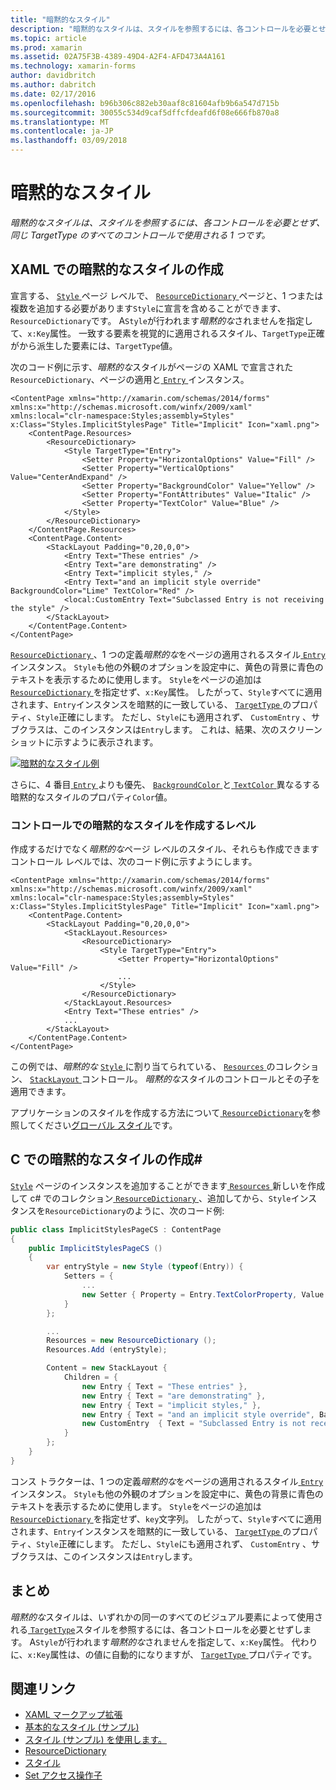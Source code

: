 ```yaml
---
title: "暗黙的なスタイル"
description: "暗黙的なスタイルは、スタイルを参照するには、各コントロールを必要とせず、同じ TargetType のすべてのコントロールで使用される 1 つです。"
ms.topic: article
ms.prod: xamarin
ms.assetid: 02A75F3B-4389-49D4-A2F4-AFD473A4A161
ms.technology: xamarin-forms
author: davidbritch
ms.author: dabritch
ms.date: 02/17/2016
ms.openlocfilehash: b96b306c882eb30aaf8c81604afb9b6a547d715b
ms.sourcegitcommit: 30055c534d9caf5dffcfdeafd6f08e666fb870a8
ms.translationtype: MT
ms.contentlocale: ja-JP
ms.lasthandoff: 03/09/2018
---
```

# <a name="implicit-styles"></a>暗黙的なスタイル

_暗黙的なスタイルは、スタイルを参照するには、各コントロールを必要とせず、同じ TargetType のすべてのコントロールで使用される 1 つです。_

## <a name="creating-an-implicit-style-in-xaml"></a>XAML での暗黙的なスタイルの作成

宣言する、 [ `Style` ](https://developer.xamarin.com/api/type/Xamarin.Forms.Style/)ページ レベルで、 [ `ResourceDictionary` ](https://developer.xamarin.com/api/type/Xamarin.Forms.ResourceDictionary/)ページと、1 つまたは複数を追加する必要があります`Style`に宣言を含めることができます、`ResourceDictionary`です。 A`Style`が行われます*暗黙的な*されませんを指定して、`x:Key`属性。 一致する要素を視覚的に適用されるスタイル、`TargetType`正確がから派生した要素には、`TargetType`値。

次のコード例に示す、*暗黙的な*スタイルがページの XAML で宣言された`ResourceDictionary`、ページの適用と[ `Entry` ](https://developer.xamarin.com/api/type/Xamarin.Forms.Entry/)インスタンス。

```xaml
<ContentPage xmlns="http://xamarin.com/schemas/2014/forms" xmlns:x="http://schemas.microsoft.com/winfx/2009/xaml" xmlns:local="clr-namespace:Styles;assembly=Styles" x:Class="Styles.ImplicitStylesPage" Title="Implicit" Icon="xaml.png">
    <ContentPage.Resources>
        <ResourceDictionary>
            <Style TargetType="Entry">
                <Setter Property="HorizontalOptions" Value="Fill" />
                <Setter Property="VerticalOptions" Value="CenterAndExpand" />
                <Setter Property="BackgroundColor" Value="Yellow" />
                <Setter Property="FontAttributes" Value="Italic" />
                <Setter Property="TextColor" Value="Blue" />
            </Style>
        </ResourceDictionary>
    </ContentPage.Resources>
    <ContentPage.Content>
        <StackLayout Padding="0,20,0,0">
            <Entry Text="These entries" />
            <Entry Text="are demonstrating" />
            <Entry Text="implicit styles," />
            <Entry Text="and an implicit style override" BackgroundColor="Lime" TextColor="Red" />
            <local:CustomEntry Text="Subclassed Entry is not receiving the style" />
        </StackLayout>
    </ContentPage.Content>
</ContentPage>
```

[ `ResourceDictionary` ](https://developer.xamarin.com/api/type/Xamarin.Forms.ResourceDictionary/) 、1 つの定義*暗黙的な*をページの適用されるスタイル[ `Entry` ](https://developer.xamarin.com/api/type/Xamarin.Forms.Entry/)インスタンス。 `Style`も他の外観のオプションを設定中に、黄色の背景に青色のテキストを表示するために使用します。 `Style`をページの追加は[ `ResourceDictionary` ](https://developer.xamarin.com/api/type/Xamarin.Forms.ResourceDictionary/)を指定せず、`x:Key`属性。 したがって、`Style`すべてに適用されます、`Entry`インスタンスを暗黙的に一致している、 [ `TargetType` ](https://developer.xamarin.com/api/property/Xamarin.Forms.Style.TargetType/)のプロパティ、`Style`正確にします。 ただし、`Style`にも適用されず、 `CustomEntry` 、サブクラスは、このインスタンスは`Entry`します。 これは、結果、次のスクリーン ショットに示すように表示されます。

[![](implicit-images/implicit-styles.png "暗黙的なスタイル例")](implicit-images/implicit-styles-large.png#lightbox "暗黙的なスタイルの例")

さらに、4 番目[ `Entry` ](https://developer.xamarin.com/api/type/Xamarin.Forms.Entry/)よりも優先、 [ `BackgroundColor` ](https://developer.xamarin.com/api/property/Xamarin.Forms.VisualElement.BackgroundColor/)と[ `TextColor` ](https://developer.xamarin.com/api/property/Xamarin.Forms.Entry.TextColor/)異なるする暗黙的なスタイルのプロパティ`Color`値。

### <a name="creating-an-implicit-style-at-the-control-level"></a>コントロールでの暗黙的なスタイルを作成するレベル

作成するだけでなく*暗黙的な*ページ レベルのスタイル、それらも作成できますコントロール レベルでは、次のコード例に示すようにします。

```xaml
<ContentPage xmlns="http://xamarin.com/schemas/2014/forms" xmlns:x="http://schemas.microsoft.com/winfx/2009/xaml" xmlns:local="clr-namespace:Styles;assembly=Styles" x:Class="Styles.ImplicitStylesPage" Title="Implicit" Icon="xaml.png">
    <ContentPage.Content>
        <StackLayout Padding="0,20,0,0">
            <StackLayout.Resources>
                <ResourceDictionary>
                    <Style TargetType="Entry">
                        <Setter Property="HorizontalOptions" Value="Fill" />
                        ...
                    </Style>
                </ResourceDictionary>
            </StackLayout.Resources>
            <Entry Text="These entries" />
            ...
        </StackLayout>
    </ContentPage.Content>
</ContentPage>
```

この例では、*暗黙的な* [ `Style` ](https://developer.xamarin.com/api/type/Xamarin.Forms.Style/)に割り当てられている、 [ `Resources` ](https://developer.xamarin.com/api/property/Xamarin.Forms.VisualElement.Resources/)のコレクション、 [ `StackLayout` ](https://developer.xamarin.com/api/type/Xamarin.Forms.StackLayout/)コントロール。 *暗黙的な*スタイルのコントロールとその子を適用できます。

アプリケーションのスタイルを作成する方法について[ `ResourceDictionary`](https://developer.xamarin.com/api/type/Xamarin.Forms.ResourceDictionary/)を参照してください[グローバル スタイル](~/xamarin-forms/user-interface/styles/application.md)です。

## <a name="creating-an-implicit-style-in-c35"></a>C での暗黙的なスタイルの作成&#35;

[`Style`](https://developer.xamarin.com/api/type/Xamarin.Forms.Style/) ページのインスタンスを追加することができます[ `Resources` ](https://developer.xamarin.com/api/property/Xamarin.Forms.VisualElement.Resources/)新しいを作成して c# でのコレクション[ `ResourceDictionary` ](https://developer.xamarin.com/api/type/Xamarin.Forms.ResourceDictionary/)、追加してから、`Style`インスタンスを`ResourceDictionary`のように、次のコード例:

```csharp
public class ImplicitStylesPageCS : ContentPage
{
    public ImplicitStylesPageCS ()
    {
        var entryStyle = new Style (typeof(Entry)) {
            Setters = {
                ...
                new Setter { Property = Entry.TextColorProperty, Value = Color.Blue }
            }
        };

        ...
        Resources = new ResourceDictionary ();
        Resources.Add (entryStyle);

        Content = new StackLayout {
            Children = {
                new Entry { Text = "These entries" },
                new Entry { Text = "are demonstrating" },
                new Entry { Text = "implicit styles," },
                new Entry { Text = "and an implicit style override", BackgroundColor = Color.Lime, TextColor = Color.Red },
                new CustomEntry  { Text = "Subclassed Entry is not receiving the style" }
            }
        };
    }
}
```

コンス トラクターは、1 つの定義*暗黙的な*をページの適用されるスタイル[ `Entry` ](https://developer.xamarin.com/api/type/Xamarin.Forms.Entry/)インスタンス。 `Style`も他の外観のオプションを設定中に、黄色の背景に青色のテキストを表示するために使用します。 `Style`をページの追加は[ `ResourceDictionary` ](https://developer.xamarin.com/api/type/Xamarin.Forms.ResourceDictionary/)を指定せず、`key`文字列。 したがって、`Style`すべてに適用されます、`Entry`インスタンスを暗黙的に一致している、 [ `TargetType` ](https://developer.xamarin.com/api/property/Xamarin.Forms.Style.TargetType/)のプロパティ、`Style`正確にします。 ただし、`Style`にも適用されず、 `CustomEntry` 、サブクラスは、このインスタンスは`Entry`します。

## <a name="summary"></a>まとめ

*暗黙的な*スタイルは、いずれかの同一のすべてのビジュアル要素によって使用される[ `TargetType`](https://developer.xamarin.com/api/property/Xamarin.Forms.Style.TargetType/)スタイルを参照するには、各コントロールを必要とせずします。 A`Style`が行われます*暗黙的な*されませんを指定して、`x:Key`属性。 代わりに、`x:Key`属性は、の値に自動的になりますが、 [ `TargetType` ](https://developer.xamarin.com/api/property/Xamarin.Forms.Style.TargetType/)プロパティです。



## <a name="related-links"></a>関連リンク

- [XAML マークアップ拡張](~/xamarin-forms/xaml/xaml-basics/xaml-markup-extensions.md)
- [基本的なスタイル (サンプル)](https://developer.xamarin.com/samples/xamarin-forms/UserInterface/Styles/BasicStyles/)
- [スタイル (サンプル) を使用します。](https://developer.xamarin.com/samples/xamarin-forms/WorkingWithStyles/)
- [ResourceDictionary](https://developer.xamarin.com/api/type/Xamarin.Forms.ResourceDictionary/)
- [スタイル](https://developer.xamarin.com/api/type/Xamarin.Forms.Style/)
- [Set アクセス操作子](https://developer.xamarin.com/api/type/Xamarin.Forms.Setter/)
